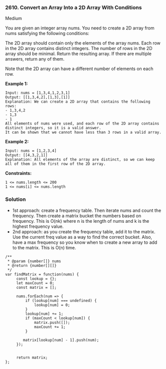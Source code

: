 ### 2610. Convert an Array Into a 2D Array With Conditions

Medium

You are given an integer array nums. You need to create a 2D array from nums satisfying the following conditions:

The 2D array should contain only the elements of the array nums.
Each row in the 2D array contains distinct integers.
The number of rows in the 2D array should be minimal.
Return the resulting array. If there are multiple answers, return any of them.

Note that the 2D array can have a different number of elements on each row.

 

**Example 1:**
```
Input: nums = [1,3,4,1,2,3,1]
Output: [[1,3,4,2],[1,3],[1]]
Explanation: We can create a 2D array that contains the following rows:
- 1,3,4,2
- 1,3
- 1
All elements of nums were used, and each row of the 2D array contains distinct integers, so it is a valid answer.
It can be shown that we cannot have less than 3 rows in a valid array.
```

**Example 2:**
```
Input: nums = [1,2,3,4]
Output: [[4,3,2,1]]
Explanation: All elements of the array are distinct, so we can keep all of them in the first row of the 2D array.
``` 

**Constraints:**
```
1 <= nums.length <= 200
1 <= nums[i] <= nums.length
```

### Solution
- 1st approach: create a frequency table. Then iterate nums and count the frequency. Then create a matrix bucket the numbers based on frequency. This is O(nk) where n is the length of nums and k is the highest frequency value.
- 2nd approach: as you create the frequency table, add it to the matrix. Use the current freq value as a way to find the correct bucket. Also, have a max frequency so you know when to create a new array to add to the matrix. This is O(n) time.

```
/**
 * @param {number[]} nums
 * @return {number[][]}
 */
var findMatrix = function(nums) {
     const lookup = {};
     let maxCount = 0;
     const matrix = [];

     nums.forEach(num => {
         if (lookup[num] === undefined) {
             lookup[num] = 0;
         }
         lookup[num] += 1;
         if (maxCount < lookup[num]) {
             matrix.push([]);
             maxCount += 1;
         }

        matrix[lookup[num] - 1].push(num);
     });

    
     return matrix;
};
```
